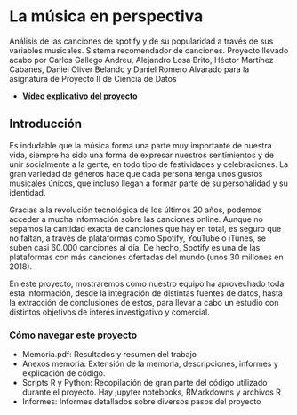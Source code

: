 # La música en perspectiva
Análisis de las canciones de spotify y de su popularidad a través de sus variables musicales. Sistema recomendador de canciones.
Proyecto llevado acabo por Carlos Gallego Andreu, Alejandro Losa Brito, Héctor Martínez Cabanes, Daniel Oliver Belando y Daniel Romero Alvarado para la asignatura de Proyecto II de Ciencia de Datos
* **[Vídeo explicativo del proyecto](https://drive.google.com/file/d/19mdJmc3NHSFXmFUCQElX4Fcmp-sl-zgN/view?usp=sharing)**

## Introducción
Es indudable que la música forma una parte muy importante de nuestra vida, siempre ha sido una forma de expresar nuestros sentimientos y de unir socialmente a la gente, en todo tipo de festividades y celebraciones. La gran variedad de géneros hace que cada persona tenga unos gustos musicales únicos, que incluso llegan a formar parte de su personalidad y su identidad.

Gracias a la revolución tecnológica de los últimos 20 años, podemos acceder a mucha información sobre las canciones online. Aunque no sepamos la cantidad exacta de canciones que hay en total, es seguro que no faltan, a través de plataformas como Spotify, YouTube o iTunes, se suben casi 60.000 canciones al día. De hecho, Spotify es una de las plataformas con más canciones ofertadas del mundo (unos 30 millones en 2018).

En este proyecto, mostraremos como nuestro equipo ha aprovechado toda esta información, desde la integración de distintas fuentes de datos, hasta la extracción de conclusiones de estos, para llevar a cabo un estudio con distintos objetivos de interés investigativo y comercial.

### Cómo navegar este proyecto
* Memoria.pdf: Resultados y resumen del trabajo
* Anexos memoria: Extensión de la memoria, descripciones, informes y explicación de código.
* Scripts R y Python: Recopilación de gran parte del código utilizado durante el proyecto. Hay jupyter notebooks, RMarkdowns y archivos R
* Informes: Informes detallados sobre diversos pasos del proyecto
